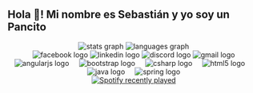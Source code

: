 <h2 align="left">Hola 👋! Mi nombre es Sebastián y yo soy un Pancito</h2>

<div align="center">
  <img src="https://github-readme-stats.vercel.app/api?username=GamerSebarmego&hide_title=false&hide_rank=false&show_icons=true&include_all_commits=true&count_private=true&disable_animations=false&theme=dracula&locale=en&hide_border=false" height="150" alt="stats graph" style="max-width: 100%; height: auto;" />
  <img src="https://github-readme-stats.vercel.app/api/top-langs?username=GamerSebarmego&locale=en&hide_title=false&layout=compact&card_width=320&langs_count=5&theme=dracula&hide_border=false" height="150" alt="languages graph" style="max-width: 100%; height: auto;" />
</div>

<div align="center">
  <img src="https://img.shields.io/static/v1?message=Facebook&logo=facebook&label=&color=1877F2&logoColor=white&labelColor=&style=for-the-badge" height="35" alt="facebook logo" style="max-width: 100%; height: auto;" />
  <img src="https://img.shields.io/static/v1?message=LinkedIn&logo=linkedin&label=&color=0077B5&logoColor=white&labelColor=&style=for-the-badge" height="35" alt="linkedin logo" style="max-width: 100%; height: auto;" />
  <img src="https://img.shields.io/static/v1?message=Discord&logo=discord&label=&color=7289DA&logoColor=white&labelColor=&style=for-the-badge" height="35" alt="discord logo" style="max-width: 100%; height: auto;" />
  <img src="https://img.shields.io/static/v1?message=Gmail&logo=gmail&label=&color=D14836&logoColor=white&labelColor=&style=for-the-badge" height="35" alt="gmail logo" style="max-width: 100%; height: auto;" />
</div>

<div align="center">
  <img src="https://cdn.jsdelivr.net/gh/devicons/devicon/icons/angularjs/angularjs-original.svg" height="30" alt="angularjs logo" style="max-width: 100%; height: auto;" />
  <img width="12" />
  <img src="https://cdn.jsdelivr.net/gh/devicons/devicon/icons/bootstrap/bootstrap-original.svg" height="30" alt="bootstrap logo" style="max-width: 100%; height: auto;" />
  <img width="12" />
  <img src="https://cdn.jsdelivr.net/gh/devicons/devicon/icons/csharp/csharp-original.svg" height="30" alt="csharp logo" style="max-width: 100%; height: auto;" />
  <img width="12" />
  <img src="https://cdn.jsdelivr.net/gh/devicons/devicon/icons/html5/html5-original.svg" height="30" alt="html5 logo" style="max-width: 100%; height: auto;" />
  <img width="12" />
  <img src="https://cdn.jsdelivr.net/gh/devicons/devicon/icons/java/java-original.svg" height="30" alt="java logo" style="max-width: 100%; height: auto;" />
  <img width="12" />
  <img src="https://cdn.jsdelivr.net/gh/devicons/devicon/icons/spring/spring-original.svg" height="30" alt="spring logo" style="max-width: 100%; height: auto;" />
</div>

<div align="center">
  <a href="https://open.spotify.com/user/31tz56kptjqutx2awtqbqqr256ne">
    <img src="https://spotify-recently-played-readme.vercel.app/api?user=31tz56kptjqutx2awtqbqqr256ne&count=3&unique=true" alt="Spotify recently played" style="max-width: 100%; height: auto;" />
  </a>
</div>
